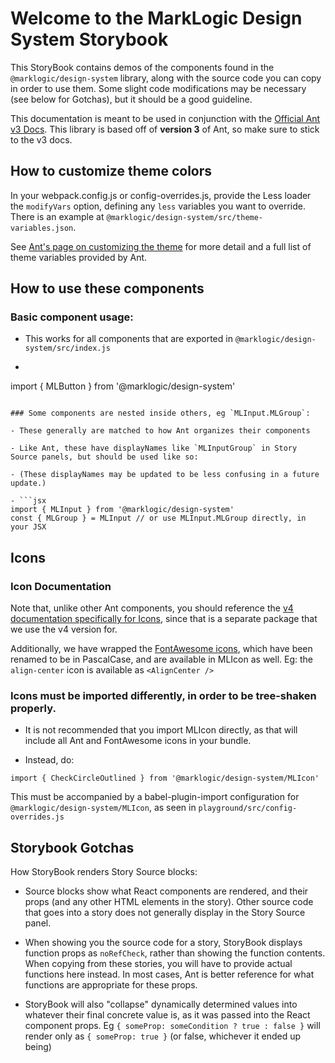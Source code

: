 # Welcome to the MarkLogic Design System Storybook

This StoryBook contains demos of the components found in the `@marklogic/design-system` library, along with the source code you can copy in order to use them. Some slight code modifications may be necessary (see below for Gotchas), but it should be a good guideline.

This documentation is meant to be used in conjunction with the [Official Ant v3 Docs](https://3x.ant.design/docs/react/introduce). This library is based off of **version 3** of Ant, so make sure to stick to the v3 docs.


## How to customize theme colors

In your webpack.config.js or config-overrides.js, provide the Less loader the `modifyVars` option, defining any `less` variables you want to override. There is an example at `@marklogic/design-system/src/theme-variables.json`.

See [Ant's page on customizing the theme](https://3x.ant.design/docs/react/customize-theme) for more detail and a full list of theme variables provided by Ant.


## How to use these components

### Basic component usage:
- This works for all components that are exported in `@marklogic/design-system/src/index.js`

- ```jsx
import { MLButton } from '@marklogic/design-system'
```

### Some components are nested inside others, eg `MLInput.MLGroup`:

- These generally are matched to how Ant organizes their components

- Like Ant, these have displayNames like `MLInputGroup` in Story Source panels, but should be used like so:

- (These displayNames may be updated to be less confusing in a future update.)

- ```jsx
import { MLInput } from '@marklogic/design-system'
const { MLGroup } = MLInput // or use MLInput.MLGroup directly, in your JSX
```

## Icons

### Icon Documentation

Note that, unlike other Ant components, you should reference the [v4 documentation specifically for Icons](https://ant.design/components/icon/), since that is a separate package that we use the v4 version for.

Additionally, we have wrapped the [FontAwesome icons](https://fontawesome.com/icons?d=gallery&s=regular,solid&m=free), which have been renamed to be in PascalCase, and are available in MLIcon as well. Eg: the `align-center` icon is available as `<AlignCenter />`

### Icons must be imported differently, in order to be tree-shaken properly.
- It is not recommended that you import MLIcon directly, as that will include all Ant and FontAwesome icons in your bundle.

- Instead, do:
```
import { CheckCircleOutlined } from '@marklogic/design-system/MLIcon'
```
This must be accompanied by a babel-plugin-import configuration for `@marklogic/design-system/MLIcon`, as seen in `playground/src/config-overrides.js`


## Storybook Gotchas

How StoryBook renders Story Source blocks:

- Source blocks show what React components are rendered, and their props (and any other HTML elements in the story). Other source code that goes into a story does not generally display in the Story Source panel.

- When showing you the source code for a story, StoryBook displays function props as `noRefCheck`, rather than showing the function contents. When copying from these stories, you will have to provide actual functions here instead. In most cases, Ant is better reference for what functions are appropriate for these props.

- StoryBook will also "collapse" dynamically determined values into whatever their final concrete value is, as it was passed into the React component props. Eg `{ someProp: someCondition ? true : false }` will render only as `{ someProp: true }` (or false, whichever it ended up being)
